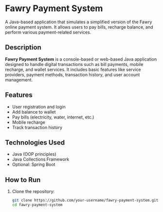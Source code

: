 # Fawry Payment System

A Java-based application that simulates a simplified version of the Fawry online payment system. It allows users to pay bills, recharge balance, and perform various payment-related services.

## Description

**Fawry Payment System** is a console-based or web-based Java application designed to handle digital transactions such as bill payments, mobile recharge, and wallet services. It includes basic features like service providers, payment methods, transaction history, and user account management.

## Features

- User registration and login
- Add balance to wallet
- Pay bills (electricity, water, internet, etc.)
- Mobile recharge
- Track transaction history

## Technologies Used

- Java (OOP principles)
- Java Collections Framework
- Optional: Spring Boot

## How to Run

1. Clone the repository:
   ```bash
   git clone https://github.com/your-username/fawry-payment-system.git
   cd fawry-payment-system
